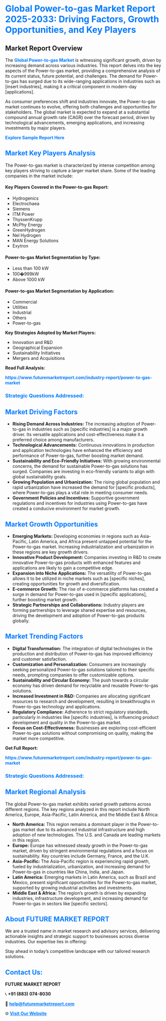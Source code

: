 <h1 style="color: #007BFF;">Global Power-to-gas Market Report 2025-2033: Driving Factors, Growth Opportunities, and Key Players</h1>

<section id="overview">
<h2>Market Report Overview</h2>
<p>The <a href="https://www.futuremarketreport.com/industry-report/power-to-gas-market" style="color: #007BFF; text-decoration: none;"><strong>Global Power-to-gas Market</strong></a> is witnessing significant growth, driven by increasing demand across various industries. This report delves into the key aspects of the Power-to-gas market, providing a comprehensive analysis of its current status, future potential, and challenges. The demand for Power-to-gas has surged due to its wide-ranging applications in industries such as [insert industries], making it a critical component in modern-day [applications].</p>
<p>As consumer preferences shift and industries innovate, the Power-to-gas market continues to evolve, offering both challenges and opportunities for stakeholders. The global market is expected to expand at a substantial compound annual growth rate (CAGR) over the forecast period, driven by technological advancements, emerging applications, and increasing investments by major players.</p>
</section>

<section id="overview">
<p><a href="https://www.futuremarketreport.com/request-sample/reportId=112811" style="color: #007BFF; text-decoration: none;"><strong>Explore Sample Report Here</strong></a></p>
</section>

<section id="key-players">
<h2 style="color: #007BFF;">Market Key Players Analysis</h2>
<p>The Power-to-gas market is characterized by intense competition among key players striving to capture a larger market share. Some of the leading companies in the market include:</p>
<h4>Key Players Covered in the Power-to-gas Report:</h4>
<ul><li>Hydrogenics</li><li>Electrochaea</li><li>Siemens</li><li>ITM Power</li><li>ThyssenKrupp</li><li>McPhy Energy</li><li>GreenHydrogen</li><li>Nel Hydrogen</li><li>MAN Energy Solutions</li><li>Exytron</li></ul>
<h4>Power-to-gas Market Segmentation by Type:</h4>
<ul><li>Less than 100 kW</li><li>100�999kW</li><li>Above 1000 kW</li></ul>

<h4>Power-to-gas Market Segmentation by Application:</h4>
<ul><li>Commercial</li><li>Utilities</li><li>Industrial</li><li>Others</li><li>Power-to-gas</li></ul>
<p><strong>Key Strategies Adopted by Market Players:</strong></p>
<ul>
<li>Innovation and R&D</li>
<li>Geographical Expansion</li>
<li>Sustainability Initiatives</li>
<li>Mergers and Acquisitions</li>
</ul>
</section>

<section>
<p><strong>Read Full Analysis: </strong></p><a href="https://www.futuremarketreport.com/industry-report/power-to-gas-market" style="color: #007BFF; text-decoration: none;"><strong>https://www.futuremarketreport.com/industry-report/power-to-gas-market</strong></a>
<h3 style="color: #007BFF;">Strategic Questions Addressed:</h3>
</section>

<section id="driving-factors">
<h2 style="color: #007BFF;">Market Driving Factors</h2>
<ul>
<li><strong>Rising Demand Across Industries:</strong> The increasing adoption of Power-to-gas in industries such as [specific industries] is a major growth driver. Its versatile applications and cost-effectiveness make it a preferred choice among manufacturers.</li>
<li><strong>Technological Advancements:</strong> Continuous innovations in production and application technologies have enhanced the efficiency and performance of Power-to-gas, further boosting market demand.</li>
<li><strong>Sustainability and Eco-Friendly Initiatives:</strong> With growing environmental concerns, the demand for sustainable Power-to-gas solutions has surged. Companies are investing in eco-friendly variants to align with global sustainability goals.</li>
<li><strong>Growing Population and Urbanization:</strong> The rising global population and rapid urbanization have increased the demand for [specific products], where Power-to-gas plays a vital role in meeting consumer needs.</li>
<li><strong>Government Policies and Incentives:</strong> Supportive government regulations and incentives for industries using Power-to-gas have created a conducive environment for market growth.</li>
</ul>
</section>

<section id="growth-opportunities">
<h2 style="color: #007BFF;">Market Growth Opportunities</h2>
<ul>
<li><strong>Emerging Markets:</strong> Developing economies in regions such as Asia-Pacific, Latin America, and Africa present untapped potential for the Power-to-gas market. Increasing industrialization and urbanization in these regions are key growth drivers.</li>
<li><strong>Innovative Product Development:</strong> Companies investing in R&D to create innovative Power-to-gas products with enhanced features and applications are likely to gain a competitive edge.</li>
<li><strong>Expansion into Niche Applications:</strong> The versatility of Power-to-gas allows it to be utilized in niche markets such as [specific niches], creating opportunities for growth and diversification.</li>
<li><strong>E-commerce Growth:</strong> The rise of e-commerce platforms has created a surge in demand for Power-to-gas used in [specific applications], further boosting market growth.</li>
<li><strong>Strategic Partnerships and Collaborations:</strong> Industry players are forming partnerships to leverage shared expertise and resources, driving the development and adoption of Power-to-gas products globally.</li>
</ul>
</section>

<section id="trending-factors">
<h2 style="color: #007BFF;">Market Trending Factors</h2>
<ul>
<li><strong>Digital Transformation:</strong> The integration of digital technologies in the production and distribution of Power-to-gas has improved efficiency and customer satisfaction.</li>
<li><strong>Customization and Personalization:</strong> Consumers are increasingly seeking personalized Power-to-gas solutions tailored to their specific needs, prompting companies to offer customizable options.</li>
<li><strong>Sustainability and Circular Economy:</strong> The push towards a circular economy has driven demand for recyclable and reusable Power-to-gas solutions.</li>
<li><strong>Increased Investment in R&D:</strong> Companies are allocating significant resources to research and development, resulting in breakthroughs in Power-to-gas technology and applications.</li>
<li><strong>Regulatory Compliance:</strong> Adherence to strict regulatory standards, particularly in industries like [specific industries], is influencing product development and quality in the Power-to-gas market.</li>
<li><strong>Focus on Cost-Effectiveness:</strong> Businesses are exploring cost-efficient Power-to-gas solutions without compromising on quality, making the market more competitive.</li>
</ul>
</section>

<section>
<p><strong>Get Full Report: </strong></p><a href="https://www.futuremarketreport.com/industry-report/power-to-gas-market" style="color: #007BFF; text-decoration: none;"><strong>https://www.futuremarketreport.com/industry-report/power-to-gas-market</strong></a>
<h3 style="color: #007BFF;">Strategic Questions Addressed:</h3>
</section>


<section id="regional-analysis">
<h2 style="color: #007BFF;">Market Regional Analysis</h2>
<p>The global Power-to-gas market exhibits varied growth patterns across different regions. The key regions analyzed in this report include North America, Europe, Asia-Pacific, Latin America, and the Middle East & Africa:</p>
<ul>
<li><strong>North America:</strong> This region remains a dominant player in the Power-to-gas market due to its advanced industrial infrastructure and high adoption of new technologies. The U.S. and Canada are leading markets in this region.</li>
<li><strong>Europe:</strong> Europe has witnessed steady growth in the Power-to-gas market, driven by stringent environmental regulations and a focus on sustainability. Key countries include Germany, France, and the U.K.</li>
<li><strong>Asia-Pacific:</strong> The Asia-Pacific region is experiencing rapid growth, fueled by industrialization, urbanization, and increasing demand for Power-to-gas in countries like China, India, and Japan.</li>
<li><strong>Latin America:</strong> Emerging markets in Latin America, such as Brazil and Mexico, present significant opportunities for the Power-to-gas market, supported by growing industrial activities and investments.</li>
<li><strong>Middle East & Africa:</strong> The region’s growth is driven by expanding industries, infrastructure development, and increasing demand for Power-to-gas in sectors like [specific sectors].</li>
</ul>
</section>

<footer>
<h2 style="color: #007BFF;">About FUTURE MARKET REPORT</h2>
<p>We are a trusted name in market research and advisory services, delivering actionable insights and strategic support to businesses across diverse industries. Our expertise lies in offering:</p>

<p>Stay ahead in today’s competitive landscape with our tailored research solutions.</p>

<h2 style="color: #007BFF;">Contact Us:</h2>
<p><strong>FUTURE MARKET REPORT</strong></p>
<p>📞 <strong>+91 (883) 074-8030</strong></p>
<p>📧 <strong><a href="mailto:help@futuremarketreport.com" style="color: #007BFF;">help@futuremarketreport.com</a></strong></p>
<p>🌐 <strong><a href="https://www.futuremarketreport.com/" style="color: #007BFF;">Visit Our Website</a></strong></p>
</footer>